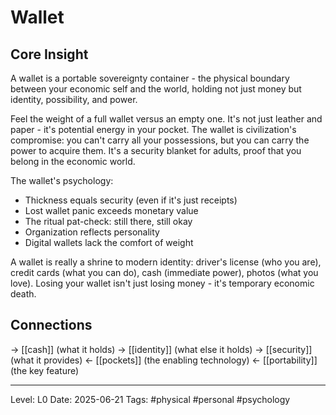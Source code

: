 # Wallet

## Core Insight
A wallet is a portable sovereignty container - the physical boundary between your economic self and the world, holding not just money but identity, possibility, and power.

Feel the weight of a full wallet versus an empty one. It's not just leather and paper - it's potential energy in your pocket. The wallet is civilization's compromise: you can't carry all your possessions, but you can carry the power to acquire them. It's a security blanket for adults, proof that you belong in the economic world.

The wallet's psychology:
- Thickness equals security (even if it's just receipts)
- Lost wallet panic exceeds monetary value
- The ritual pat-check: still there, still okay
- Organization reflects personality
- Digital wallets lack the comfort of weight

A wallet is really a shrine to modern identity: driver's license (who you are), credit cards (what you can do), cash (immediate power), photos (what you love). Losing your wallet isn't just losing money - it's temporary economic death.

## Connections
→ [[cash]] (what it holds)
→ [[identity]] (what else it holds)
→ [[security]] (what it provides)
← [[pockets]] (the enabling technology)
← [[portability]] (the key feature)

---
Level: L0
Date: 2025-06-21
Tags: #physical #personal #psychology